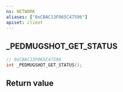```yaml
---
ns: NETWORK
aliases: ["0xCBAC13F065C47596"]
apiset: client
---
```

## _PEDMUGSHOT_GET_STATUS

```c
// 0xCBAC13F065C47596
int _PEDMUGSHOT_GET_STATUS();
```



## Return value